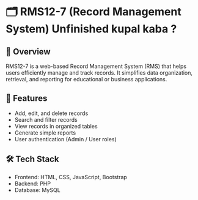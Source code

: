 # 🗂️ RMS12-7 (Record Management System) Unfinished kupal kaba ?

## 📌 Overview
RMS12-7 is a web-based Record Management System (RMS) that helps users efficiently manage and track records. It simplifies data organization, retrieval, and reporting for educational or business applications.

## 🚀 Features
- Add, edit, and delete records  
- Search and filter records  
- View records in organized tables  
- Generate simple reports  
- User authentication (Admin / User roles)

## 🛠️ Tech Stack
- Frontend: HTML, CSS, JavaScript, Bootstrap  
- Backend: PHP  
- Database: MySQL  
